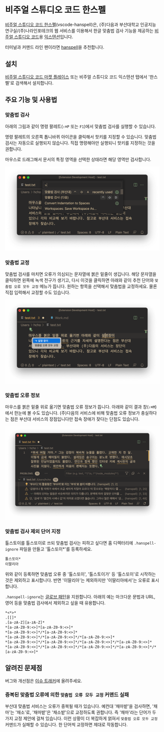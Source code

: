 # 비주얼 스튜디오 코드 한스펠

[비주얼 스튜디오 코드 한스펠](https://github.com/9beach/vscode-hanspell)(vscode-hanspell)은, (주)다음과 부산대학교 인공지능연구실/(주)나라인포테크의 웹 서비스를 이용해서 한글 맞춤법 검사 기능을 제공하는 [비주얼 스튜디오 코드](https://code.visualstudio.com)용 [익스텐션](https://code.visualstudio.com/docs/editor/extension-marketplace)입니다.

터미널과 커맨드 라인 팬이라면 [hanspell](https://github.com/9beach/hanspell)을 추천합니다.

## 설치

[비주얼 스튜디오 코드 마켓 플레이스](https://marketplace.visualstudio.com/items?itemName=9beach.vscode-hanspell) 또는 비주얼 스튜디오 코드 익스텐션 탭에서 '한스펠'로 검색해서 설치합니다.

## 주요 기능 및 사용법

### 맞춤법 검사

아래의 그림과 같이 명령 팔레트(`⇧⌘P` 또는 `F1`)에서 맞춤법 검사를 실행할 수 있습니다.

명령 팔레트의 오른쪽 톱니바퀴 아이콘을 클릭해서 핫키를 지정할 수 있습니다. 맞춤법 검사는 자동으로 실행되지 않습니다. 직접 명령해야만 실행되니 핫키를 지정하는 것을 권합니다.

마우스로 드래그해서 문서의 특정 영역을 선택한 상태라면 해당 영역만 검사합니다.

![commands](https://github.com/9beach/vscode-hanspell/raw/HEAD/images/hanspell-commands.png)

### 맞춤법 교정

맞춤법 검사를 마치면 오류가 의심되는 문자열에 붉은 밑줄이 생깁니다. 해당 문자열을 클릭하면 왼쪽에 녹색 전구가 생기고, 다시 이것을 클릭하면 아래와 같이 추천 단어와 `맞춤법 오류 모두 교정` 메뉴가 뜹니다. 원하는 항목을 선택해서 맞춤법을 교정하세요. 물론 직접 입력해서 교정할 수도 있습니다.

![command actions](https://github.com/9beach/vscode-hanspell/raw/HEAD/images/hanspell-command-actions.png)

### 맞춤법 오류 정보

마우스를 붉은 밑줄 위로 옮기면 맞춤법 오류 정보가 뜹니다. 아래와 같이 결과 창(`⇧⌘M`)에서 한눈에 볼 수도 있습니다. (주)다음의 서비스에 비해 맞춤법 오류 정보가 충실하다는 점은 부산대 서비스의 장점입니다만 접속 장애가 잦다는 단점도 있습니다.

![message](https://github.com/9beach/vscode-hanspell/raw/HEAD/images/hanspell-problems.png)

### 맞춤법 검사 제외 단어 지정

톨스토이를 톨스또이로 쓰되 맞춤법 검사는 피하고 싶다면 홈 디렉터리에 `.hanspell-ignore` 파일을 만들고 '톨스또이*'를 등록하세요.

```txt
톨스또이*
이딸리아
```

위와 같이 등록하면 맞춤법 오류 중 '톨스또이', '톨스토이가' 등 '톨스또이'로 시작하는 것은 제외하고 표시합니다. 반면 '이딸리아'는 제외하지만 '이딸리아에서'는 오류로 표시합니다.

 `.hanspell-ignore`는 [글로브 패턴](https://ko.wikipedia.org/wiki/글로브_(프로그래밍))을 지원합니다. 아래의 예는 마크다운 문법과 URL, 영어 등을 맞춤법 검사에서 제외하고 싶을 때 유용합니다.

```txt![*
*<*>*
.[[]*
.[a-zA-Z][a-zA-Z]*
*[a-zA-Z0-9:<>]*[a-zA-Z0-9:<>]*
*[a-zA-Z0-9:<>]*/*[a-zA-Z0-9:<>]*
*[a-zA-Z0-9:<>]*/*[a-zA-Z0-9:<>]*/*[a-zA-Z0-9:<>]*
*[a-zA-Z0-9:<>]*/*[a-zA-Z0-9:<>]*/*[a-zA-Z0-9:<>]*/*[a-zA-Z0-9:<>]*
*[a-zA-Z0-9:<>]*/*[a-zA-Z0-9:<>]*/*[a-zA-Z0-9:<>]*/*[a-zA-Z0-9:<>]*/*[a-zA-Z0-9:<>]*
```

## 알려진 문제점

버그와 개선점은 [이슈 트래커](https://github.com/9beach/vscode-hanspell/issues)에 올려주세요.

### 중복된 맞춤법 오류에 의한 `맞춤법 오류 모두 교정` 커맨드 실패

부산대 맞춤법 서비스는 오류가 중복될 때가 있습니다. 예컨대 '채마밭'을 검사하면, '채마'는 '채소'로, '채마밭'은 '채소밭'으로 교정하도록 권합니다. 즉 '채마'라는 단어가 두 가지 교정 제안에 걸쳐 있습니다. 이런 상황이 더 복잡하게 얽혀서 `맞춤법 오류 모두 교정` 커맨드가 실패할 수 있습니다. 한 단어씩 교정하면 제대로 작동합니다.
